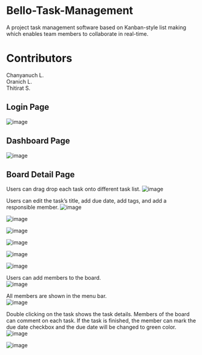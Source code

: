 # Bello-Task-Management
A project task management software based on Kanban-style list making which enables team members to collaborate in real-time.

# Contributors
Chanyanuch L. <br/>
Oranich L. <br/>
Thitirat S.

## Login Page
![image](https://user-images.githubusercontent.com/47154880/89916820-44d48a80-dc22-11ea-9aa5-479495cf91a3.png)

## Dashboard Page
![image](https://user-images.githubusercontent.com/47154880/89916927-6170c280-dc22-11ea-8354-42a37c7b896c.png)

## Board Detail Page
Users can drag drop each task onto different task list.
![image](https://user-images.githubusercontent.com/47154880/89917036-85cc9f00-dc22-11ea-8044-2f301826b9e0.png)  <br/>

Users can edit the task’s title, add due date, add tags, and add a responsible member.
![image](https://user-images.githubusercontent.com/47154880/89917223-be6c7880-dc22-11ea-9127-7f4d3d3ddd8a.png)

![image](https://user-images.githubusercontent.com/47154880/89917284-d17f4880-dc22-11ea-951b-45c0f63dc282.png)

![image](https://user-images.githubusercontent.com/47154880/89917371-ed82ea00-dc22-11ea-95e6-ae1915a955d8.png)

![image](https://user-images.githubusercontent.com/47154880/89917595-29b64a80-dc23-11ea-916d-81680677a2de.png)

![image](https://user-images.githubusercontent.com/47154880/89917639-3aff5700-dc23-11ea-84eb-b08bd1e7fd23.png)

![image](https://user-images.githubusercontent.com/47154880/89917657-418dce80-dc23-11ea-8fb6-576906a556a0.png) <br/>

Users can add members to the board. <br/>
![image](https://user-images.githubusercontent.com/47154880/89917793-6d10b900-dc23-11ea-9152-13c3a66e84cc.png) <br/>

All members are shown in the menu bar. <br/>
![image](https://user-images.githubusercontent.com/47154880/89917828-7a2da800-dc23-11ea-86cb-fec08bea559d.png) <br/>

Double clicking on the task shows the task details. Members of the board can comment on each task. If the task is finished, the member can mark the due date checkbox and the due date will be changed to green color.
![image](https://user-images.githubusercontent.com/47154880/89918146-e01a2f80-dc23-11ea-89f1-8871fd1a3e4e.png)

![image](https://user-images.githubusercontent.com/47154880/89918180-ead4c480-dc23-11ea-886d-cee5ea62ee97.png)





